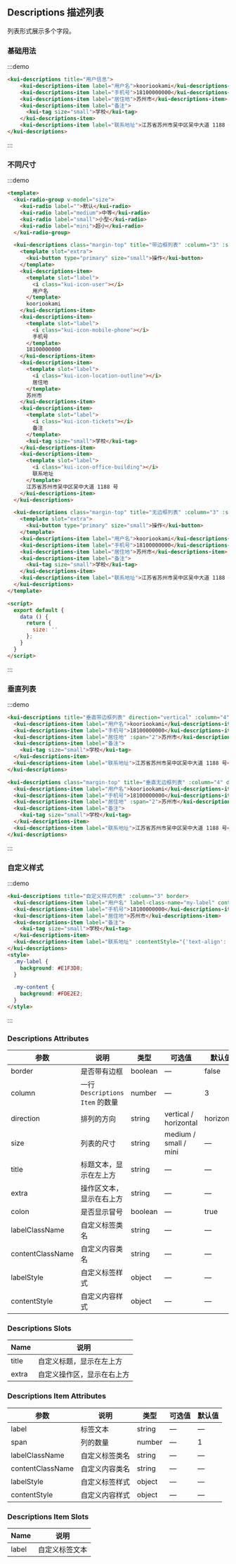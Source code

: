 ## Descriptions 描述列表

列表形式展示多个字段。

### 基础用法

:::demo

```html
<kui-descriptions title="用户信息">
    <kui-descriptions-item label="用户名">kooriookami</kui-descriptions-item>
    <kui-descriptions-item label="手机号">18100000000</kui-descriptions-item>
    <kui-descriptions-item label="居住地">苏州市</kui-descriptions-item>
    <kui-descriptions-item label="备注">
      <kui-tag size="small">学校</kui-tag>
    </kui-descriptions-item>
    <kui-descriptions-item label="联系地址">江苏省苏州市吴中区吴中大道 1188 号</kui-descriptions-item>
</kui-descriptions>
```
:::

### 不同尺寸

:::demo

```html
<template>
  <kui-radio-group v-model="size">
    <kui-radio label="">默认</kui-radio>
    <kui-radio label="medium">中等</kui-radio>
    <kui-radio label="small">小型</kui-radio>
    <kui-radio label="mini">超小</kui-radio>
  </kui-radio-group>

  <kui-descriptions class="margin-top" title="带边框列表" :column="3" :size="size" border>
    <template slot="extra">
      <kui-button type="primary" size="small">操作</kui-button>
    </template>
    <kui-descriptions-item>
      <template slot="label">
        <i class="kui-icon-user"></i>
        用户名
      </template>
      kooriookami
    </kui-descriptions-item>
    <kui-descriptions-item>
      <template slot="label">
        <i class="kui-icon-mobile-phone"></i>
        手机号
      </template>
      18100000000
    </kui-descriptions-item>
    <kui-descriptions-item>
      <template slot="label">
        <i class="kui-icon-location-outline"></i>
        居住地
      </template>
      苏州市
    </kui-descriptions-item>
    <kui-descriptions-item>
      <template slot="label">
        <i class="kui-icon-tickets"></i>
        备注
      </template>
      <kui-tag size="small">学校</kui-tag>
    </kui-descriptions-item>
    <kui-descriptions-item>
      <template slot="label">
        <i class="kui-icon-office-building"></i>
        联系地址
      </template>
      江苏省苏州市吴中区吴中大道 1188 号
    </kui-descriptions-item>
  </kui-descriptions>

  <kui-descriptions class="margin-top" title="无边框列表" :column="3" :size="size">
    <template slot="extra">
      <kui-button type="primary" size="small">操作</kui-button>
    </template>
    <kui-descriptions-item label="用户名">kooriookami</kui-descriptions-item>
    <kui-descriptions-item label="手机号">18100000000</kui-descriptions-item>
    <kui-descriptions-item label="居住地">苏州市</kui-descriptions-item>
    <kui-descriptions-item label="备注">
      <kui-tag size="small">学校</kui-tag>
    </kui-descriptions-item>
    <kui-descriptions-item label="联系地址">江苏省苏州市吴中区吴中大道 1188 号</kui-descriptions-item>
  </kui-descriptions>
</template>

<script>
  export default {
    data () {
      return {
        size: ''
      };
    }
  }
</script>
```
:::

### 垂直列表

:::demo

```html
<kui-descriptions title="垂直带边框列表" direction="vertical" :column="4" border>
  <kui-descriptions-item label="用户名">kooriookami</kui-descriptions-item>
  <kui-descriptions-item label="手机号">18100000000</kui-descriptions-item>
  <kui-descriptions-item label="居住地" :span="2">苏州市</kui-descriptions-item>
  <kui-descriptions-item label="备注">
    <kui-tag size="small">学校</kui-tag>
  </kui-descriptions-item>
  <kui-descriptions-item label="联系地址">江苏省苏州市吴中区吴中大道 1188 号</kui-descriptions-item>
</kui-descriptions>

<kui-descriptions class="margin-top" title="垂直无边框列表" :column="4" direction="vertical">
  <kui-descriptions-item label="用户名">kooriookami</kui-descriptions-item>
  <kui-descriptions-item label="手机号">18100000000</kui-descriptions-item>
  <kui-descriptions-item label="居住地" :span="2">苏州市</kui-descriptions-item>
  <kui-descriptions-item label="备注">
    <kui-tag size="small">学校</kui-tag>
  </kui-descriptions-item>
  <kui-descriptions-item label="联系地址">江苏省苏州市吴中区吴中大道 1188 号</kui-descriptions-item>
</kui-descriptions>
```
:::

### 自定义样式

:::demo

```html
<kui-descriptions title="自定义样式列表" :column="3" border>
  <kui-descriptions-item label="用户名" label-class-name="my-label" content-class-name="my-content">kooriookami</kui-descriptions-item>
  <kui-descriptions-item label="手机号">18100000000</kui-descriptions-item>
  <kui-descriptions-item label="居住地">苏州市</kui-descriptions-item>
  <kui-descriptions-item label="备注">
    <kui-tag size="small">学校</kui-tag>
  </kui-descriptions-item>
  <kui-descriptions-item label="联系地址" :contentStyle="{'text-align': 'right'}">江苏省苏州市吴中区吴中大道 1188 号</kui-descriptions-item>
</kui-descriptions>
<style>
  .my-label {
    background: #E1F3D8;
  }

  .my-content {
    background: #FDE2E2;
  }
</style>
```
:::

### Descriptions Attributes
| 参数          | 说明            | 类型            | 可选值                 | 默认值   |
|-------------  |---------------- |---------------- |---------------------- |-------- |
| border        | 是否带有边框         | boolean  |          —             |    false     |
| column        | 一行 `Descriptions Item` 的数量  | number | — |    3  |
| direction     | 排列的方向  | string | vertical / horizontal |    horizontal  |
| size          | 列表的尺寸    | string  |    medium / small / mini  |  — |
| title         | 标题文本，显示在左上方    | string  |    —  |  — |
| extra         | 操作区文本，显示在右上方    | string  |    —  |  — |
| colon         | 是否显示冒号    | boolean  |    —  |  true |
| labelClassName | 自定义标签类名    | string |    —  |  — |
| contentClassName | 自定义内容类名    | string |    —  | — |
| labelStyle | 自定义标签样式 | object |    —  | — |
| contentStyle | 自定义内容样式    | object |    —  | — |

### Descriptions Slots

| Name | 说明 |
|------|--------|
| title | 自定义标题，显示在左上方  |
| extra | 自定义操作区，显示在右上方  |

### Descriptions Item Attributes
| 参数          | 说明            | 类型            | 可选值                 | 默认值   |
|-------------  |---------------- |---------------- |---------------------- |-------- |
| label          | 标签文本         | string  |          —             |    —     |
| span          | 列的数量         | number  |          —             |    1     |
| labelClassName | 自定义标签类名    | string |    —  |  — |
| contentClassName | 自定义内容类名    | string |    —  | — |
| labelStyle | 自定义标签样式 | object |    —  | — |
| contentStyle | 自定义内容样式    | object |    —  | — |

### Descriptions Item Slots

| Name | 说明 |
|------|--------|
| label | 自定义标签文本  |
